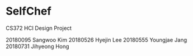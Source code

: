 # SelfChef
CS372 HCI Design Project

20180095 Sangwoo Kim
20180526 Hyejin Lee
20180555 Youngjae Jang
20180731 Jihyeong Hong

